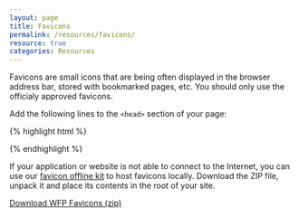 ```yaml
---
layout: page
title: Favicons
permalink: /resources/favicons/
resource: true
categories: Resources
---
```


Favicons are small icons that are being often displayed in the browser address bar, stored with bookmarked pages, etc. You should only use the officialy approved favicons.

Add the following lines to the `<head>` section of your page:

{% highlight html %}
<link rel="apple-touch-icon-precomposed" sizes="152x152" href="http://cdn.wfp.org/apple-touch-icon-152x152-precomposed.png" />
<link rel="apple-touch-icon-precomposed" sizes="144x144" href="http://cdn.wfp.org/apple-touch-icon-144x144-precomposed.png" />
<link rel="apple-touch-icon-precomposed" sizes="120x120" href="http://cdn.wfp.org/apple-touch-icon-120x120-precomposed.png" />
<link rel="apple-touch-icon-precomposed" sizes="114x114" href="http://cdn.wfp.org/apple-touch-icon-114x114-precomposed.png" />
<link rel="apple-touch-icon-precomposed" sizes="76x76" href="http://cdn.wfp.org/apple-touch-icon-76x76-precomposed.png" />
<link rel="apple-touch-icon-precomposed" sizes="72x72" href="http://cdn.wfp.org/apple-touch-icon-72x72-precomposed.png" />
<link rel="apple-touch-icon-precomposed" href="http://cdn.wfp.org/apple-touch-icon-precomposed.png" />
<link rel="shortcut icon" href="http://cdn.wfp.org/favicon.ico" />
{% endhighlight %}

If your application or website is not able to connect to the Internet, you can use our [favicon offline kit]({{site.baseurl}}/assets/favicon.zip) to host favicons locally. Download the ZIP file, unpack it and place its contents in the root of your site.

<div class="preview plain">
  <p>
    <a class="pure-button" href="{{site.baseurl}}/assets/favicon.zip" download>Download WFP Favicons (zip)</a>
  </p>
</div>